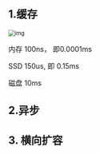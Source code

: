 

## 1.缓存

<img src="https://static001.geekbang.org/resource/image/01/ad/0134f4cd9e0d6e8d57ebe35eb28c32ad.jpg" alt="img" style="zoom:80%;" />

内存 100ns， 即0.0001ms

SSD 150us, 即 0.15ms

磁盘 10ms



## 2.异步



## 3. 横向扩容



